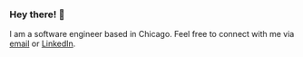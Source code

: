 ### Hey there! 👋

I am a software engineer based in Chicago. Feel free to connect with me via [email](mailto:wilfried.barth.prof@gmail.com) or [LinkedIn](https://www.linkedin.com/in/wilfriedbarth).
